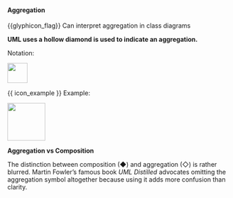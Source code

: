 <div id="title">

#### Aggregation

</div>

<span id="prereqs"></span>

<span id="outcomes">{{glyphicon_flag}} Can interpret aggregation in class diagrams</span>

<div id="body">

**UML uses a hollow diamond is used to indicate an aggregation.**

Notation:

<img src="{{baseUrl}}/uml/classDiagrams/aggregation/what/images/notation.png" height="45" />

<tip-box>

{{ icon_example }} Example:

<img src="{{baseUrl}}/uml/classDiagrams/aggregation/what/images/clubPerson.png" height="85" />
<p/>

</tip-box>

<tip-box type="tip"> 

**Aggregation vs Composition**

The distinction between composition (&#9670;) and aggregation (&#9671;) is rather blurred. Martin Fowler’s famous book _UML Distilled_ advocates omitting the aggregation symbol altogether because using it adds more confusion than clarity.

</tip-box>

</div>

<div id="extras">
  <include src="exercises.md" />
</div>